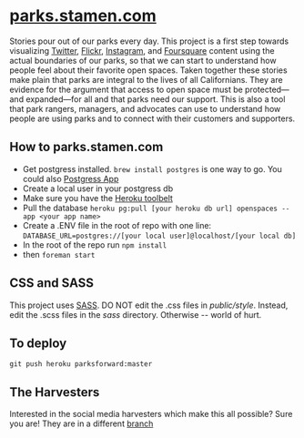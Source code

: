 [parks.stamen.com](http://parks.stamen.com)
===================

Stories pour out of our parks every day. This project is a first step towards visualizing [Twitter](http://twitter.com), [Flickr](http://flickr.com), [Instagram](http://instagram.com), and [Foursquare](http://foursquare.com) content using the actual boundaries of our parks, so that we can start to understand how people feel about their favorite open spaces. Taken together these stories make plain that parks are integral to the lives of all Californians. They are evidence for the argument that access to open space must be protected—and expanded—for all and that parks need our support. This is also a tool that park rangers, managers, and advocates can use to understand how people are using parks and to connect with their customers and supporters.

How to parks.stamen.com
-------------------
   * Get postgress installed. `brew install postgres` is one way to go. You could also <a href="http://postgresapp.com/">Postgress App</a>
   * Create a local user in your postgress db
   * Make sure you have the <a href="https://toolbelt.heroku.com/">Heroku toolbelt</a>
   * Pull the database `heroku pg:pull [your heroku db url] openspaces --app <your app name>`
   * Create a .ENV file in the root of repo with one line: `DATABASE_URL=postgres://[your local user]@localhost/[your local db]`
   * In the root of the repo run `npm install`
   * then `foreman start`

CSS and SASS
------------
This project uses <a href="http://sass-lang.com/">SASS</a>. DO NOT edit the .css files in *public/style*. Instead, edit the .scss files in the *sass* directory. Otherwise -- world of hurt.

To deploy
---------
`git push heroku parksforward:master`

The Harvesters
---------
Interested in the social media harvesters which make this all possible? Sure you are! They are in a different [branch](https://github.com/stamen/parks.stamen.com/tree/node-harvester)
